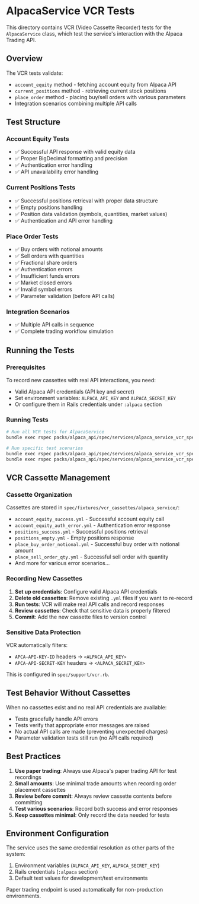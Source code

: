 # AlpacaService VCR Tests

This directory contains VCR (Video Cassette Recorder) tests for the `AlpacaService` class, which test the service's interaction with the Alpaca Trading API.

## Overview

The VCR tests validate:
- `account_equity` method - fetching account equity from Alpaca API
- `current_positions` method - retrieving current stock positions
- `place_order` method - placing buy/sell orders with various parameters
- Integration scenarios combining multiple API calls

## Test Structure

### Account Equity Tests
- ✅ Successful API response with valid equity data
- ✅ Proper BigDecimal formatting and precision
- ✅ Authentication error handling
- ✅ API unavailability error handling

### Current Positions Tests  
- ✅ Successful positions retrieval with proper data structure
- ✅ Empty positions handling
- ✅ Position data validation (symbols, quantities, market values)
- ✅ Authentication and API error handling

### Place Order Tests
- ✅ Buy orders with notional amounts
- ✅ Sell orders with quantities
- ✅ Fractional share orders
- ✅ Authentication errors
- ✅ Insufficient funds errors
- ✅ Market closed errors
- ✅ Invalid symbol errors
- ✅ Parameter validation (before API calls)

### Integration Scenarios
- ✅ Multiple API calls in sequence
- ✅ Complete trading workflow simulation

## Running the Tests

### Prerequisites
To record new cassettes with real API interactions, you need:
- Valid Alpaca API credentials (API key and secret)
- Set environment variables: `ALPACA_API_KEY` and `ALPACA_SECRET_KEY`
- Or configure them in Rails credentials under `:alpaca` section

### Running Tests

```bash
# Run all VCR tests for AlpacaService
bundle exec rspec packs/alpaca_api/spec/services/alpaca_service_vcr_spec.rb

# Run specific test scenarios
bundle exec rspec packs/alpaca_api/spec/services/alpaca_service_vcr_spec.rb -e "account_equity"
bundle exec rspec packs/alpaca_api/spec/services/alpaca_service_vcr_spec.rb -e "place_order"
```

## VCR Cassette Management

### Cassette Organization
Cassettes are stored in `spec/fixtures/vcr_cassettes/alpaca_service/`:
- `account_equity_success.yml` - Successful account equity call
- `account_equity_auth_error.yml` - Authentication error response
- `positions_success.yml` - Successful positions retrieval
- `positions_empty.yml` - Empty positions response
- `place_buy_order_notional.yml` - Successful buy order with notional amount
- `place_sell_order_qty.yml` - Successful sell order with quantity
- And more for various error scenarios...

### Recording New Cassettes

1. **Set up credentials**: Configure valid Alpaca API credentials
2. **Delete old cassettes**: Remove existing `.yml` files if you want to re-record
3. **Run tests**: VCR will make real API calls and record responses
4. **Review cassettes**: Check that sensitive data is properly filtered
5. **Commit**: Add the new cassette files to version control

### Sensitive Data Protection

VCR automatically filters:
- `APCA-API-KEY-ID` headers → `<ALPACA_API_KEY>`
- `APCA-API-SECRET-KEY` headers → `<ALPACA_SECRET_KEY>`

This is configured in `spec/support/vcr.rb`.

## Test Behavior Without Cassettes

When no cassettes exist and no real API credentials are available:
- Tests gracefully handle API errors
- Tests verify that appropriate error messages are raised
- No actual API calls are made (preventing unexpected charges)
- Parameter validation tests still run (no API calls required)

## Best Practices

1. **Use paper trading**: Always use Alpaca's paper trading API for test recordings
2. **Small amounts**: Use minimal trade amounts when recording order placement cassettes
3. **Review before commit**: Always review cassette contents before committing
4. **Test various scenarios**: Record both success and error responses
5. **Keep cassettes minimal**: Only record the data needed for tests

## Environment Configuration

The service uses the same credential resolution as other parts of the system:
1. Environment variables (`ALPACA_API_KEY`, `ALPACA_SECRET_KEY`)
2. Rails credentials (`:alpaca` section)
3. Default test values for development/test environments

Paper trading endpoint is used automatically for non-production environments.